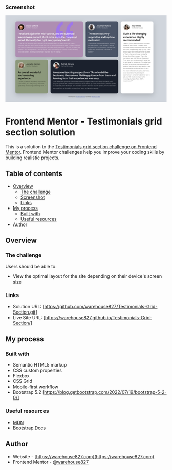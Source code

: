 ### Screenshot

![](screenshots/testimonials-grid-section-solution--updated.png)

# Frontend Mentor - Testimonials grid section solution

This is a solution to the [Testimonials grid section challenge on Frontend Mentor](https://www.frontendmentor.io/challenges/testimonials-grid-section-Nnw6J7Un7). Frontend Mentor challenges help you improve your coding skills by building realistic projects.

## Table of contents

- [Overview](#overview)
  - [The challenge](#the-challenge)
  - [Screenshot](#screenshot)
  - [Links](#links)
- [My process](#my-process)
  - [Built with](#built-with)
  - [Useful resources](#useful-resources)
- [Author](#author)

## Overview

### The challenge

Users should be able to:

- View the optimal layout for the site depending on their device's screen size

### Links

- Solution URL: [https://github.com/warehouse827/Testimonials-Grid-Section.git]
- Live Site URL: [https://warehouse827.github.io/Testimonials-Grid-Section/]

## My process

### Built with

- Semantic HTML5 markup
- CSS custom properties
- Flexbox
- CSS Grid
- Mobile-first workflow
- Bootstrap 5.2 [https://blog.getbootstrap.com/2022/07/19/bootstrap-5-2-0/]

### Useful resources

- [MDN](https://developer.mozilla.org/en-US/)
- [Bootstrap Docs](https://getbootstrap.com/docs/5.2/getting-started/introduction/)

## Author

- Website - [https://warehouse827.com](https://warehouse827.com)
- Frontend Mentor - [@warehouse827](https://www.frontendmentor.io/profile/warehouse827)
